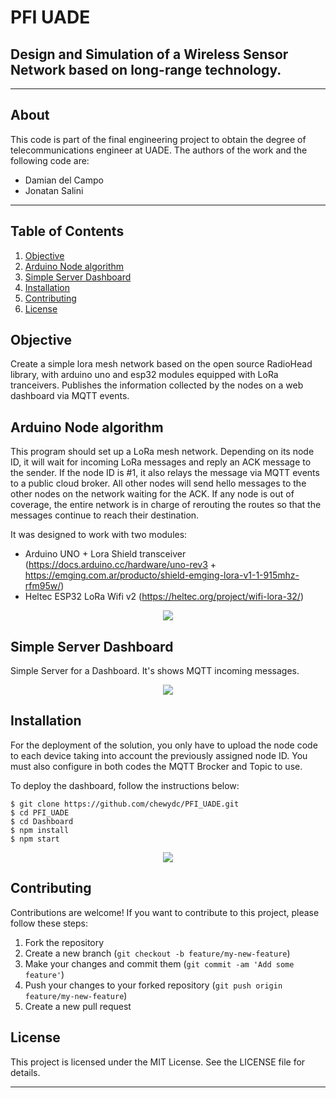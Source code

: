 # PFI UADE
## Design and Simulation of a Wireless Sensor Network based on long-range technology.


***
## About
This code is part of the final engineering project to obtain the degree of telecommunications engineer at UADE.
The authors of the work and the following code are:

 - Damian del Campo
 - Jonatan Salini

***
## Table of Contents
1. [Objective](#Objective)
2. [Arduino Node algorithm](#Arduino-Node-algorithm) 
3. [Simple Server Dashboard](#Simple-Server-Dashboard)
4. [Installation](#Installation)
5. [Contributing](#Contributing)
6. [License](#License)

<a name="Objective"></a>
## Objective
Create a simple lora mesh network based on the open source RadioHead library, with arduino uno and esp32 modules equipped with LoRa tranceivers. Publishes the information collected by the nodes on a web dashboard via MQTT events.

<a name="Arduino-Node-algorithm"></a>
## Arduino Node algorithm
This program should set up a LoRa mesh network. Depending on its node ID, it will wait for incoming LoRa messages and reply an ACK message to the sender.
If the node ID is #1, it also relays the message via MQTT events to a public cloud broker. All other nodes will send hello messages to the other nodes on the network waiting for the ACK.
If any node is out of coverage, the entire network is in charge of rerouting the routes so that the messages continue to reach their destination.

It was designed to work with two modules:
 - Arduino UNO + Lora Shield transceiver (https://docs.arduino.cc/hardware/uno-rev3 + https://emging.com.ar/producto/shield-emging-lora-v1-1-915mhz-rfm95w/)
 - Heltec ESP32 LoRa Wifi v2 (https://heltec.org/project/wifi-lora-32/)


<p align="center">
     <img src="https://github.com/chewydc/PFI_UADE/blob/556ff3eec2be77469075e509a350a82d2f04a344/img/Layout.JPG">
</p>

<a name="Simple-Server-Dashboard"></a>
## Simple Server Dashboard
Simple Server for a Dashboard. It's shows MQTT incoming messages.

<p align="center">
     <img src="https://github.com/chewydc/PFI_UADE/blob/556ff3eec2be77469075e509a350a82d2f04a344/img/Dashboard.JPG">
</p>

<a name="Installation"></a>
## Installation
For the deployment of the solution, you only have to upload the node code to each device taking into account the previously assigned node ID. 
You must also configure in both codes the MQTT Brocker and Topic to use.

To deploy the dashboard, follow the instructions below:
```
$ git clone https://github.com/chewydc/PFI_UADE.git
$ cd PFI_UADE
$ cd Dashboard
$ npm install
$ npm start
```

<p align="center">
     <img src="https://github.com/chewydc/PFI_UADE/blob/0e049c8f780b1a15803f6cb1f22194f76736c32b/img/Modules.JPG">
</p>

<a name="Contributing"></a>
## Contributing
Contributions are welcome! If you want to contribute to this project, please follow these steps:

1. Fork the repository
2. Create a new branch (`git checkout -b feature/my-new-feature`)
3. Make your changes and commit them (`git commit -am 'Add some feature'`)
4. Push your changes to your forked repository (`git push origin feature/my-new-feature`)
5. Create a new pull request

<a name="License"></a>
## License
This project is licensed under the MIT License. See the LICENSE file for details.
***
